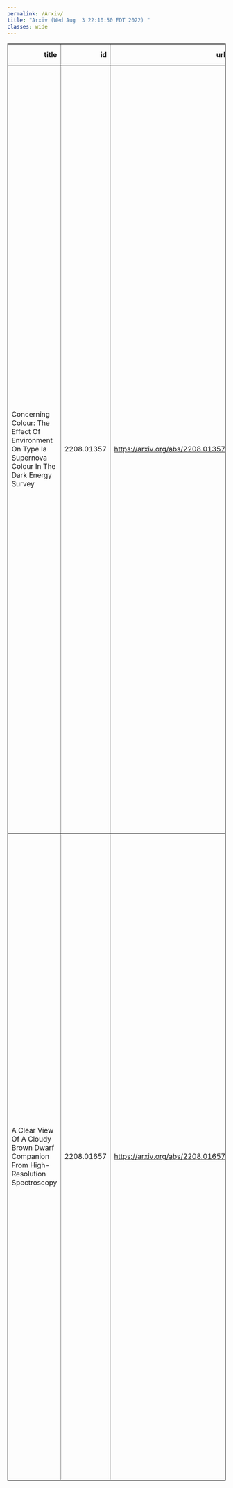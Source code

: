 ```yaml
---
permalink: /Arxiv/
title: "Arxiv (Wed Aug  3 22:10:50 EDT 2022) "
classes: wide
---
```

<table border="1" class="dataframe">
  <thead>
    <tr style="text-align: right;">
      <th>title</th>
      <th>id</th>
      <th>url</th>
      <th>authors</th>
      <th>Local Authors</th>
    </tr>
  </thead>
  <tbody>
    <tr>
      <td>Concerning Colour: The Effect Of Environment On Type Ia Supernova Colour   In The Dark Energy Survey</td>
      <td>2208.01357</td>
      <td><a href="https://arxiv.org/abs/2208.01357" target="_blank">https://arxiv.org/abs/2208.01357</a></td>
      <td>L. Kelsey, M. Sullivan, P. Wiseman, P. Armstrong, R. Chen, D. Brout, T. M. Davis, M. Dixon, C. Frohmaier, L. Galbany, O. Graur, R. Kessler, C. Lidman, A. Möller, B. Popovic, B. Rose, D. Scolnic, M. Smith, M. Vincenzi, T. M. C. Abbott, M. Aguena, S. Allam, O. Alves, J. Annis, D. Bacon, E. Bertin, S. Bocquet, D. Brooks, D. L. Burke, A. Carnero Rosell, M. Carrasco Kind, J. Carretero, M. Costanzi, L. N. Da Costa, M. E. S. Pereira, S. Desai, H. T. Diehl, S. Everett, I. Ferrero, J. Frieman, J. García-Bellido, D. Gruen, R. A. Gruendl, J. Gschwend, G. Gutierrez, S. R. Hinton, D. L. Hollowood, K. Honscheid, D. J. James, K. Kuehn, N. Kuropatkin, G. F. Lewis, J. Mena-Fernández, R. Miquel, A. Palmese, F. Paz-Chinchón, A. Pieres, A. A. Plazas Malagón, M. Raveri, M. Rodriguez-Monroy, A. K. Romer, E. Sanchez, V. Scarpine, M. Schubnell, I. Sevilla-Noarbe, E. Suchyta, M. E. C. Swanson, G. Tarle, D. L. Tucker, N. Weaverdyck</td>
      <td>Klaus Honscheid, Michael Rizzo Smith</td>
    </tr>
    <tr>
      <td>A Clear View Of A Cloudy Brown Dwarf Companion From High-Resolution   Spectroscopy</td>
      <td>2208.01657</td>
      <td><a href="https://arxiv.org/abs/2208.01657" target="_blank">https://arxiv.org/abs/2208.01657</a></td>
      <td>Jerry W. Xuan, Jason Wang, Jean-Baptiste Ruffio, Heather Knutson, Dimitri Mawet, Paul Mollière, Jared Kolecki, Arthur Vigan, Sagnick Mukherjee, Nicole Wallack, Ji Wang, Ashley Baker, Randall Bartos, Geoffrey A. Blake, Charlotte Z. Bond, Marta Bryan, Benjamin Calvin, Sylvain Cetre, Mark Chun, Jacques-Robert Delorme, Greg Doppmann, Daniel Echeverri, Luke Finnerty, Michael P. Fitzgerald, Katelyn Horstman, Julie Inglis, Nemanja Jovanovic, Ronald López, Emily Martin, Evan Morris, Jacklyn Pezzato, Sam Ragland, Bin Ren, Garreth Ruane, Ben Sappey, Tobias Schofield, Andrew Skemer, Taylor Venenciano, J. Kent Wallace, Peter Wizinowich</td>
      <td>Ji Wang</td>
    </tr>
  </tbody>
</table>